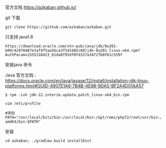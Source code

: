 官方文档 https://azkaban.github.io/



git 下载

```shell
git clone https://github.com/azkaban/azkaban.git
```



只支持 java1.8

```
https://download.oracle.com/otn-pub/java/jdk/8u201-b09/42970487e3af4f5aa5bca3f542482c60/jdk-8u201-linux-x64.rpm?AuthParam=1555310423_61da8f95df0fd337a3472fb0f61c559f
```



安装java 命令

Java 官方文档 : https://docs.oracle.com/en/java/javase/12/install/installation-jdk-linux-platforms.html#GUID-4907E1A6-7B4B-4E98-9DA5-BF2A4D01AA57

```shell
$ rpm -ivh jdk-12.interim.update.patch_linux-x64_bin.rpm
```



```shell
vim /etc/profile

#添加
PATH="/usr/local/bitz/bin:/usr/local/bin:/opt/remi/php72/root/usr/bin:/usr/java/jdk1.8.0_201-amd64/bin:$PATH"

```

安装

```
cd azkaban; ./gradlew build installDist
```







